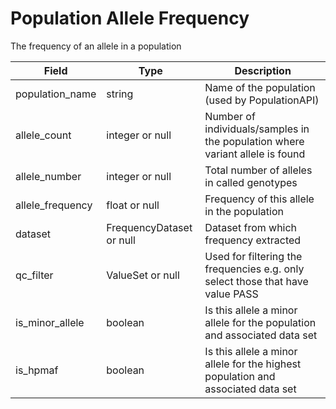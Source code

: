 # Population Allele Frequency

The frequency of an allele in a population

| Field             | Type            | Description
|-------------------|-----------------|---------------------
| population_name        | string          | Name of the population (used by PopulationAPI)
| allele_count      | integer or null | Number of individuals/samples in the population where variant allele is found
| allele_number     | integer or null | Total number of alleles in called genotypes
| allele_frequency  | float or null  | Frequency of this allele in the population
| dataset           | FrequencyDataset or null| Dataset from which frequency extracted
| qc_filter            | ValueSet or null | Used for filtering the frequencies e.g. only select those that have value PASS
| is_minor_allele      | boolean   | Is this allele a minor allele for the population and associated data set
| is_hpmaf             | boolean  | Is this allele a minor allele for the highest population and associated data set















